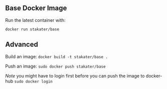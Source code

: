 ## Base Docker Image

Run the latest container with:

`docker run stakater/base`

## Advanced

Build an image:
`docker build -t stakater/base .`

Push an image:
`sudo docker push stakater/base`

_Note_ you might have to login first before you can push the image to docker-hub `sudo docker login`